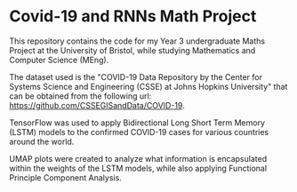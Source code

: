 # Covid-19 and RNNs Math Project

This repository contains the code for my Year 3 undergraduate Maths Project at the University of Bristol, while studying Mathematics and Computer Science (MEng).

The dataset used is the "COVID-19 Data Repository by the Center for Systems Science and Engineering (CSSE) at Johns Hopkins University" that can be obtained from the following url: https://github.com/CSSEGISandData/COVID-19.


TensorFlow was used to apply Bidirectional Long Short Term Memory (LSTM) models to the confirmed COVID-19 cases for various countries around the world. 

UMAP plots were created to analyze what information is encapsulated within the weights of the LSTM models, while also applying Functional Principle Component Analysis.
